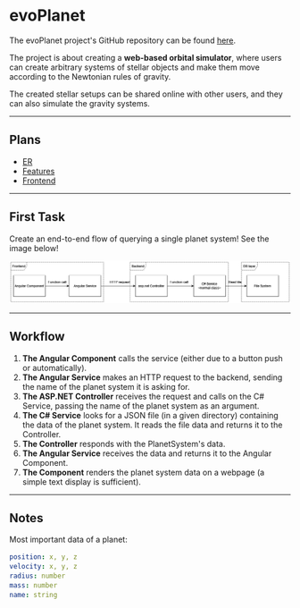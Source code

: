 # evoPlanet

The evoPlanet project's GitHub repository can be found [here](https://github.com/bbalage/evoPlanet/).

The project is about creating a **web-based orbital simulator**, where users can create arbitrary systems of stellar objects and make them move according to the Newtonian rules of gravity.

The created stellar setups can be shared online with other users, and they can also simulate the gravity systems.

---

## Plans

- [ER](/evoPlanet/er)
- [Features](/evoPlanet/features)
- [Frontend](/evoPlanet/frontend)

---

## First Task

Create an end-to-end flow of querying a single planet system! See the image below!

![End-to-End Flow](first_slice.drawio.png)

---

## Workflow

1. **The Angular Component** calls the service (either due to a button push or automatically).
2. **The Angular Service** makes an HTTP request to the backend, sending the name of the planet system it is asking for.
3. **The ASP.NET Controller** receives the request and calls on the C# Service, passing the name of the planet system as an argument.
4. **The C# Service** looks for a JSON file (in a given directory) containing the data of the planet system. It reads the file data and returns it to the Controller.
5. **The Controller** responds with the PlanetSystem's data.
6. **The Angular Service** receives the data and returns it to the Angular Component.
7. **The Component** renders the planet system data on a webpage (a simple text display is sufficient).

---

## Notes

Most important data of a planet:

```yaml
position: x, y, z
velocity: x, y, z
radius: number
mass: number
name: string
